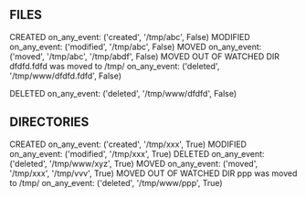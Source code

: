 ## FILES

CREATED
	on_any_event: ('created', '/tmp/abc', False)
MODIFIED
	on_any_event: ('modified', '/tmp/abc', False)
MOVED
	on_any_event: ('moved', '/tmp/abc', '/tmp/abdf', False)
MOVED OUT OF WATCHED DIR
    dfdfd.fdfd was moved to /tmp/
    on_any_event: ('deleted', '/tmp/www/dfdfd.fdfd', False)

DELETED
	on_any_event: ('deleted', '/tmp/www/dfdfd', False)


## DIRECTORIES

CREATED
	on_any_event: ('created', '/tmp/xxx', True)
MODIFIED
	on_any_event: ('modified', '/tmp/xxx', True)
DELETED
    on_any_event: ('deleted', '/tmp/www/xyz', True)
MOVED
	on_any_event: ('moved', '/tmp/xxx', '/tmp/vvv', True)
MOVED OUT OF WATCHED DIR
    ppp was moved to /tmp/
    on_any_event: ('deleted', '/tmp/www/ppp', True)
